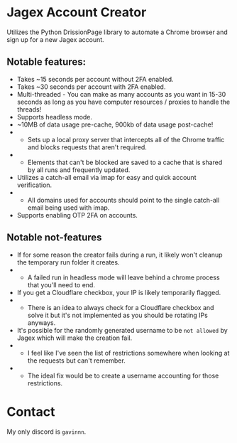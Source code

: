# Jagex Account Creator
Utilizes the Python DrissionPage library to automate a Chrome browser and sign up for a new Jagex account.

## Notable features:
* Takes ~15 seconds per account without 2FA enabled. 
* Takes ~30 seconds per account with 2FA enabled.
* Multi-threaded - You can make as many accounts as you want in 15-30 seconds as long as you have computer resources / proxies to handle the threads!
* Supports headless mode.
* ~10MB of data usage pre-cache, 900kb of data usage post-cache!
* * Sets up a local proxy server that intercepts all of the Chrome traffic and blocks requests that aren't required.
* * Elements that can't be blocked are saved to a cache that is shared by all runs and frequently updated.
* Utilizes a catch-all email via imap for easy and quick account verification.
* * All domains used for accounts should point to the single catch-all email being used with imap.
* Supports enabling OTP 2FA on accounts.

## Notable not-features
* If for some reason the creator fails during a run, it likely won't cleanup the temporary run folder it creates.
* * A failed run in headless mode will leave behind a chrome process that you'll need to end.
* If you get a Cloudflare checkbox, your IP is likely temporarily flagged.
* * There is an idea to always check for a Cloudflare checkbox and solve it but it's not implemented as you should be rotating IPs anyways.
* It's possible for the randomly generated username to be `not allowed` by Jagex which will make the creation fail.
* * I feel like I've seen the list of restrictions somewhere when looking at the requests but can't remember.
* * The ideal fix would be to create a username accounting for those restrictions.

# Contact
My only discord is `gavinnn`.
